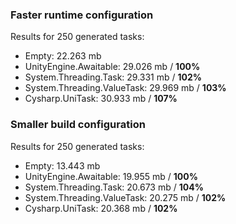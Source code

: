 ### Faster runtime configuration

Results for 250 generated tasks:
* Empty: 22.263 mb
* UnityEngine.Awaitable: 29.026 mb / **100%**
* System.Threading.Task: 29.331 mb / **102%**
* System.Threading.ValueTask: 29.969 mb / **103%**
* Cysharp.UniTask: 30.933 mb / **107%**

### Smaller build configuration
Results for 250 generated tasks:
* Empty: 13.443 mb
* UnityEngine.Awaitable: 19.955 mb / **100%**
* System.Threading.Task: 20.673 mb / **104%**
* System.Threading.ValueTask: 20.275 mb / **102%**
* Cysharp.UniTask: 20.368 mb / **102%**
